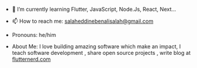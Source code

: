 


- 🌱 I’m currently learning Flutter, JavaScript, Node.Js, React, Next...

- 📫 How to reach me: salaheddinebenalisalah@gmail.com

- Pronouns: he/him

- About Me: I love building amazing software which make an impact, I teach software development , share open source projects , write blog at <a href="https://flutternerd.com/">flutternerd.com</a>
